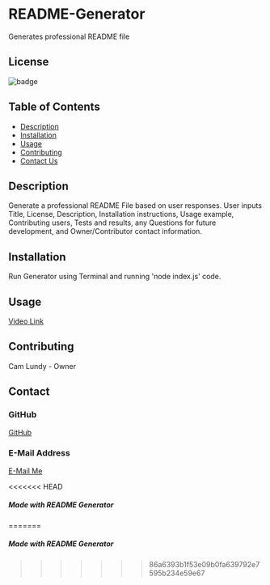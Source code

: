 # README-Generator
Generates professional README file

## License
![badge](https://img.shields.io/static/v1?label=License&message=MIT&color=blue)

## Table of Contents
   - [Description](#description)
   - [Installation](#installation)
   - [Usage](#usage)
   - [Contributing](#contributing)
   - [Contact Us](#contact)

  
  ## Description 
  Generate a professional README File based on user responses.  User inputs Title, License, Description, Installation instructions, Usage example, Contributing users, Tests and results, any Questions for future development, and Owner/Contributor contact information.
  
  ## Installation
  Run Generator using Terminal and running 'node index.js' code.

  ## Usage
  [Video Link](https://drive.google.com/file/d/1a6CtPlDS2kEjb8B6J--2RjTcN76wWIiz/view)

  ## Contributing
  Cam Lundy - Owner

  ## Contact
  ### GitHub
  [GitHub](https://github.com/lundyc0917)
  ### E-Mail Address
  [E-Mail Me](lundyc0917@gmail.com)
  

<<<<<<< HEAD
  ##### *Made with README Generator*
=======
  ##### *Made with README Generator*
>>>>>>> 86a6393b1f53e09b0fa639792e7595b234e59e67
